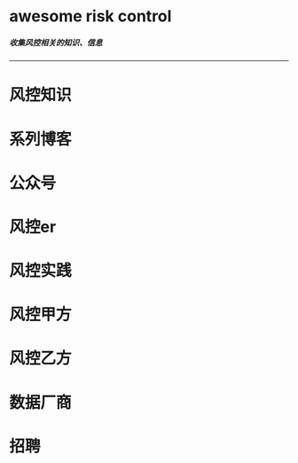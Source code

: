 # awesome risk control  
##### 收集风控相关的知识、信息  
------
# 风控知识

# 系列博客

# 公众号

# 风控er

# 风控实践

# 风控甲方

# 风控乙方

# 数据厂商

# 招聘


